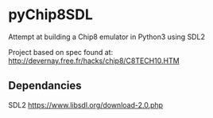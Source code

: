 # pyChip8SDL
Attempt at building a Chip8 emulator in Python3 using SDL2

Project based on spec found at: http://devernay.free.fr/hacks/chip8/C8TECH10.HTM

## Dependancies
SDL2 https://www.libsdl.org/download-2.0.php

